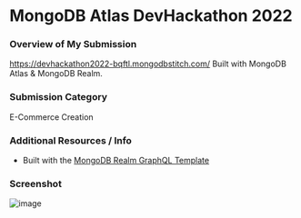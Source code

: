# MongoDB Atlas DevHackathon 2022

### Overview of My Submission
https://devhackathon2022-bqftl.mongodbstitch.com/
Built with MongoDB Atlas & MongoDB Realm.

### Submission Category
E-Commerce Creation

### Additional Resources / Info
- Built with the [MongoDB Realm GraphQL Template](https://github.com/mongodb-university/realm-graphql-apollo-react)

### Screenshot
![image](https://user-images.githubusercontent.com/45528516/149368904-d812726f-98d9-40b6-b6eb-c77f2c3c2492.png)

